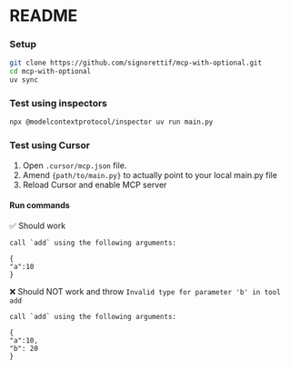 # README

### Setup

```sh
git clone https://github.com/signorettif/mcp-with-optional.git
cd mcp-with-optional
uv sync
```

### Test using inspectors

```sh
npx @modelcontextprotocol/inspector uv run main.py
```

### Test using Cursor

1. Open `.cursor/mcp.json` file.
2. Amend `{path/to/main.py}` to actually point to your local main.py file
3. Reload Cursor and enable MCP server

#### Run commands

✅ Should work

```
call `add` using the following arguments:

{
"a":10
}
```

❌ Should NOT work and throw `Invalid type for parameter 'b' in tool add`

```
call `add` using the following arguments:

{
"a":10,
"b": 20
}
```
